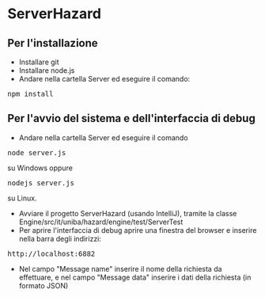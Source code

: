 # ServerHazard

## Per l'installazione
- Installare git
- Installare node.js
- Andare nella cartella Server ed eseguire il comando:
<pre>
npm install 
</pre>

## Per l'avvio del sistema e dell'interfaccia di debug
- Andare nella cartella Server ed eseguire il comando
<pre>node server.js</pre>
su Windows oppure
<pre>nodejs server.js</pre>
su Linux.
- Avviare il progetto ServerHazard (usando IntelliJ), tramite la classe Engine/src/it/uniba/hazard/engine/test/ServerTest
- Per aprire l'interfaccia di debug aprire una finestra del browser e inserire nella barra degli indirizzi:
<pre>http://localhost:6882</pre>
- Nel campo "Message name" inserire il nome della richiesta da effettuare, e nel campo "Message data" inserire i dati della richiesta (in formato JSON)
